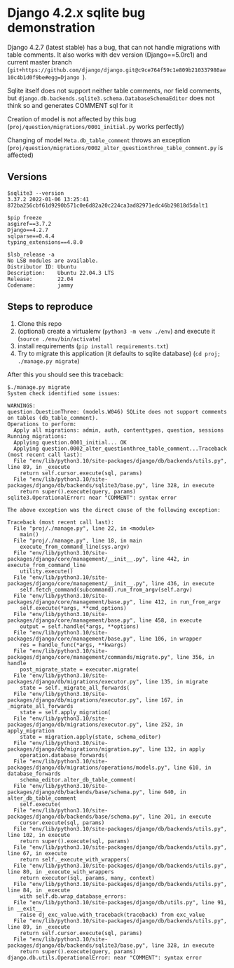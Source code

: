 # Django 4.2.x sqlite bug demonstration

Django 4.2.7 (latest stable) has a bug, that can not handle migrations with table comments.
It also works with dev version (Django==5.0rc1) and current master branch
(`git+https://github.com/django/django.git@c9ce764f59c1e809b210337980ae10c4b1d0f9be#egg=Django
`).

Sqlite itself does not support neither table comments, nor field comments, but 
`django.db.backends.sqlite3.schema.DatabaseSchemaEditor` does not think so and generates
COMMENT sql for it

Creation of model is not affected by this bug (`proj/question/migrations/0001_initial.py` works perfectly)

Changing of model `Meta.db_table_comment` throws an exception (`proj/question/migrations/0002_alter_questionthree_table_comment.py` is affected)

## Versions

```shell
$sqlite3 --version
3.37.2 2022-01-06 13:25:41 872ba256cbf61d9290b571c0e6d82a20c224ca3ad82971edc46b29818d5dalt1
```

```shell
$pip freeze 
asgiref==3.7.2
Django==4.2.7
sqlparse==0.4.4
typing_extensions==4.8.0
```

```shell
$lsb_release -a
No LSB modules are available.
Distributor ID: Ubuntu
Description:    Ubuntu 22.04.3 LTS
Release:        22.04
Codename:       jammy
```

## Steps to reproduce

1. Clone this repo
2. (optional) create a virtualenv (`python3 -m venv ./env`) and execute it (`source ./env/bin/activate`)
3. install requirements (`pip install requirements.txt`)
4. Try to migrate this application (it defaults to sqlite database) (`cd proj; ./manage.py migrate`)

After this you should see this traceback:

```shell
$./manage.py migrate
System check identified some issues:

WARNINGS:
question.QuestionThree: (models.W046) SQLite does not support comments on tables (db_table_comment).
Operations to perform:
  Apply all migrations: admin, auth, contenttypes, question, sessions
Running migrations:
  Applying question.0001_initial... OK
  Applying question.0002_alter_questionthree_table_comment...Traceback (most recent call last):
  File "env/lib/python3.10/site-packages/django/db/backends/utils.py", line 89, in _execute
    return self.cursor.execute(sql, params)
  File "env/lib/python3.10/site-packages/django/db/backends/sqlite3/base.py", line 328, in execute
    return super().execute(query, params)
sqlite3.OperationalError: near "COMMENT": syntax error

The above exception was the direct cause of the following exception:

Traceback (most recent call last):
  File "proj/./manage.py", line 22, in <module>
    main()
  File "proj/./manage.py", line 18, in main
    execute_from_command_line(sys.argv)
  File "env/lib/python3.10/site-packages/django/core/management/__init__.py", line 442, in execute_from_command_line
    utility.execute()
  File "env/lib/python3.10/site-packages/django/core/management/__init__.py", line 436, in execute
    self.fetch_command(subcommand).run_from_argv(self.argv)
  File "env/lib/python3.10/site-packages/django/core/management/base.py", line 412, in run_from_argv
    self.execute(*args, **cmd_options)
  File "env/lib/python3.10/site-packages/django/core/management/base.py", line 458, in execute
    output = self.handle(*args, **options)
  File "env/lib/python3.10/site-packages/django/core/management/base.py", line 106, in wrapper
    res = handle_func(*args, **kwargs)
  File "env/lib/python3.10/site-packages/django/core/management/commands/migrate.py", line 356, in handle
    post_migrate_state = executor.migrate(
  File "env/lib/python3.10/site-packages/django/db/migrations/executor.py", line 135, in migrate
    state = self._migrate_all_forwards(
  File "env/lib/python3.10/site-packages/django/db/migrations/executor.py", line 167, in _migrate_all_forwards
    state = self.apply_migration(
  File "env/lib/python3.10/site-packages/django/db/migrations/executor.py", line 252, in apply_migration
    state = migration.apply(state, schema_editor)
  File "env/lib/python3.10/site-packages/django/db/migrations/migration.py", line 132, in apply
    operation.database_forwards(
  File "env/lib/python3.10/site-packages/django/db/migrations/operations/models.py", line 610, in database_forwards
    schema_editor.alter_db_table_comment(
  File "env/lib/python3.10/site-packages/django/db/backends/base/schema.py", line 640, in alter_db_table_comment
    self.execute(
  File "env/lib/python3.10/site-packages/django/db/backends/base/schema.py", line 201, in execute
    cursor.execute(sql, params)
  File "env/lib/python3.10/site-packages/django/db/backends/utils.py", line 102, in execute
    return super().execute(sql, params)
  File "env/lib/python3.10/site-packages/django/db/backends/utils.py", line 67, in execute
    return self._execute_with_wrappers(
  File "env/lib/python3.10/site-packages/django/db/backends/utils.py", line 80, in _execute_with_wrappers
    return executor(sql, params, many, context)
  File "env/lib/python3.10/site-packages/django/db/backends/utils.py", line 84, in _execute
    with self.db.wrap_database_errors:
  File "env/lib/python3.10/site-packages/django/db/utils.py", line 91, in __exit__
    raise dj_exc_value.with_traceback(traceback) from exc_value
  File "env/lib/python3.10/site-packages/django/db/backends/utils.py", line 89, in _execute
    return self.cursor.execute(sql, params)
  File "env/lib/python3.10/site-packages/django/db/backends/sqlite3/base.py", line 328, in execute
    return super().execute(query, params)
django.db.utils.OperationalError: near "COMMENT": syntax error
```
